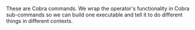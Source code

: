 These are Cobra commands. We wrap the operator's functionality in
Cobra sub-commands so we can build one executable and tell it to do
different things in different contexts.
